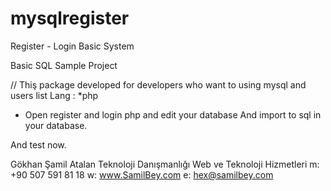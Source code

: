 # mysqlregister
Register - Login Basic System

Basic SQL Sample Project

// Thiş package developed for developers who want to using mysql and users list 
Lang : *php

* Open register and login php and edit your database
And import to sql in your database.

And test now.




​Gökhan Şamil Atalan
Teknoloji Danışmanlığı
Web ve Teknoloji Hizmetleri
m:	+90 507 591 81 18
w:	www.SamilBey.com  e: hex@samilbey.com
    
